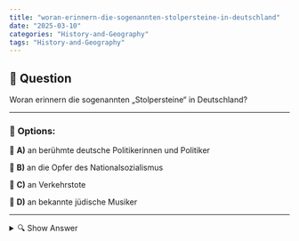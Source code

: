 ```yaml
---
title: "woran-erinnern-die-sogenannten-stolpersteine-in-deutschland"
date: "2025-03-10"
categories: "History-and-Geography"
tags: "History-and-Geography"
---
```


## 📌 **Question**

Woran erinnern die sogenannten „Stolpersteine“ in Deutschland?



---

### 📝 **Options:**

🔘 **A)** an berühmte deutsche Politikerinnen und Politiker

🔘 **B)** an die Opfer des Nationalsozialismus

🔘 **C)** an Verkehrstote

🔘 **D)** an bekannte jüdische Musiker

---

<details>
  <summary>🔍 Show Answer</summary>

  <p>
💡  <b>Correct Answer:</b>  b
  </p>
  <p>
    📖<b>Explanation:</b>
    Die „Stolpersteine“ sind kleine Gedenktafeln, die von Künstlern in den Bürgersteigen vor den ehemaligen Wohnorten von Opfern des Nationalsozialismus in Deutschland verlegt werden. Jedes Steckensteinchen trägt den Namen, das Geburtsdatum und das Schicksal der betroffenen Person. Sie dienen als Erinnerung an die individuellen Schicksale von Menschen, die während der NS-Zeit verfolgt, deportiert oder ermordet wurden, und sollen das Gedenken an diese Opfer im Alltag präsent halten.
  </p>
</details>

